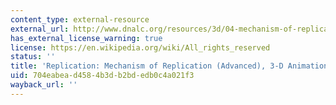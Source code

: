 ```yaml
---
content_type: external-resource
external_url: http://www.dnalc.org/resources/3d/04-mechanism-of-replication-advanced.html
has_external_license_warning: true
license: https://en.wikipedia.org/wiki/All_rights_reserved
status: ''
title: 'Replication: Mechanism of Replication (Advanced), 3-D Animation Library'
uid: 704eabea-d458-4b3d-b2bd-edb0c4a021f3
wayback_url: ''
---
```

